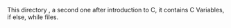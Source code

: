 This directory , a second one after introduction to C, it contains C Variables, if else, while files.
